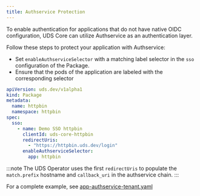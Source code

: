 ```yaml
---
title: Authservice Protection
---
```


To enable authentication for applications that do not have native OIDC configuration, UDS Core can utilize Authservice as an authentication layer.

Follow these steps to protect your application with Authservice:

* Set `enableAuthserviceSelector` with a matching label selector in the `sso` configuration of the Package.
* Ensure that the pods of the application are labeled with the corresponding selector

```yaml
apiVersion: uds.dev/v1alpha1
kind: Package
metadata:
  name: httpbin
  namespace: httpbin
spec:
  sso:
    - name: Demo SSO httpbin
      clientId: uds-core-httpbin
      redirectUris:
        - "https://httpbin.uds.dev/login"
      enableAuthserviceSelector:
        app: httpbin
```

:::note
The UDS Operator uses the first `redirectUris` to populate the `match.prefix` hostname and `callback_uri` in the authservice chain.
:::

For a complete example, see [app-authservice-tenant.yaml](https://github.com/defenseunicorns/uds-core/blob/main/src/test/app-authservice-tenant.yaml)
